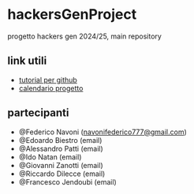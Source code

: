 # hackersGenProject
progetto hackers gen 2024/25, main repository 

## link utili

 - [tutorial per github](https://youtu.be/Oaj3RBIoGFc)
 - [calendario progetto](https://calendar.google.com/calendar/u/1?cid=YmE3YzA1YTFhZGZkY2YwMDk5NDNjYWExMTMyYmM5MmJiYzkwNmQ4N2VkMjE2YzFkNmZlMGQyOWVlMzk2NzIxN0Bncm91cC5jYWxlbmRhci5nb29nbGUuY29t)


## partecipanti

- @Federico Navoni (navonifederico777@gmail.com)
- @Edoardo Biestro (email)
- @Alessandro Patti (email)
- @Ido Natan (email)
- @Giovanni Zanotti (email)
- @Riccardo Dilecce (email)
- @Francesco Jendoubi (email)
